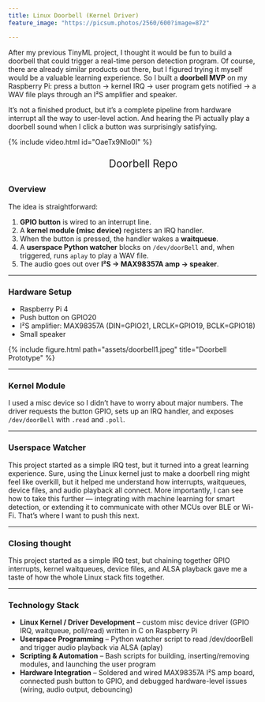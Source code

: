 ```yaml
---
title: Linux Doorbell (Kernel Driver)
feature_image: "https://picsum.photos/2560/600?image=872"

---
```



After my previous TinyML project, I thought it would be fun to build a doorbell that could trigger a real-time person detection program. Of course, there are already similar products out there, but I figured trying it myself would be a valuable learning experience.
So I built a **doorbell MVP** on my Raspberry Pi: press a button → kernel IRQ → user program gets notified → a WAV file plays through an I²S amplifier and speaker.  

It’s not a finished product, but it’s a complete pipeline from hardware interrupt all the way to user-level action. And hearing the Pi actually play a doorbell sound when I click a button was surprisingly satisfying.  


{% include video.html id="OaeTx9NIo0I" %}

<ul style="font-size: 1.6rem; line-height: 1.6; text-align: center; margin: 0;">
  <li style="list-style: none; margin: 0px 0;">
    <a href="https://github.com/doox-on/Doorbell" 
       style="font-size: 1.3rem; text-decoration: none;">
      Doorbell Repo
    </a>
  </li>
</ul>

### Overview

The idea is straightforward:  

1. **GPIO button** is wired to an interrupt line.  
2. A **kernel module (misc device)** registers an IRQ handler.  
3. When the button is pressed, the handler wakes a **waitqueue**.  
4. A **userspace Python watcher** blocks on `/dev/doorBell` and, when triggered, runs `aplay` to play a WAV file.  
5. The audio goes out over **I²S → MAX98357A amp → speaker**.

--- 
### Hardware Setup

- Raspberry Pi 4  
- Push button on GPIO20  
- I²S amplifier: MAX98357A (DIN=GPIO21, LRCLK=GPIO19, BCLK=GPIO18)  
- Small speaker  

{% include figure.html path="assets/doorbell1.jpeg" title="Doorbell Prototype" %}

---
### Kernel Module

I used a misc device so I didn’t have to worry about major numbers. The driver requests the button GPIO, sets up an IRQ handler, and exposes `/dev/doorBell` with `.read` and `.poll`. 

---
### Userspace Watcher

This project started as a simple IRQ test, but it turned into a great learning experience. Sure, using the Linux kernel just to make a doorbell ring might feel like overkill, but it helped me understand how interrupts, waitqueues, device files, and audio playback all connect.
More importantly, I can see how to take this further — integrating with machine learning for smart detection, or extending it to communicate with other MCUs over BLE or Wi-Fi. That’s where I want to push this next.

---
### Closing thought

This project started as a simple IRQ test, but chaining together GPIO interrupts, kernel waitqueues, device files, and ALSA playback gave me a taste of how the whole Linux stack fits together.

---
### Technology Stack

* **Linux Kernel / Driver Development** – custom misc device driver (GPIO IRQ, waitqueue, poll/read) written in C on Raspberry Pi
* **Userspace Programming** – Python watcher script to read /dev/doorBell and trigger audio playback via ALSA (aplay)
* **Scripting & Automation** – Bash scripts for building, inserting/removing modules, and launching the user program
* **Hardware Integration** – Soldered and wired MAX98357A I²S amp board, connected push button to GPIO, and debugged hardware-level issues (wiring, audio output, debouncing)
